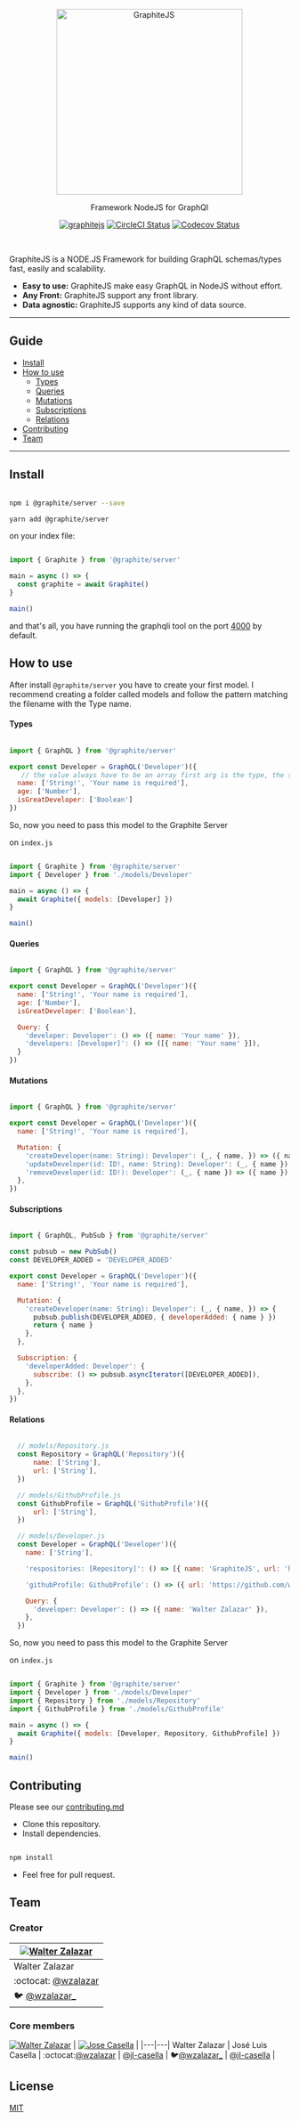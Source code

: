 <p align="center">
  <img alt="GraphiteJS" src="https://github.com/graphitejs/graphitejs/blob/master/images/graphite.png" width="334">
</p>

<p align="center">
    Framework NodeJS for GraphQl
</p>

<p align="center">
    <a href="http://graphitejs.com"><img alt="graphitejs" src="https://img.shields.io/badge/GraphiteJS-Beta-yellow.svg"></a>
    <a href="https://circleci.com/gh/graphitejs/graphitejs"><img alt="CircleCI Status" src="https://circleci.com/gh/graphitejs/graphitejs.svg?style=shield&circle-token=:circle-token"></a>
    <a href="https://codecov.io/gh/graphitejs/graphitejs"><img alt="Codecov Status" src="https://codecov.io/gh/graphitejs/graphitejs/branch/master/graph/badge.svg"></a>
</p>

<br />

GraphiteJS is a NODE.JS Framework for building GraphQL schemas/types fast, easily and scalability. 

- **Easy to use:** GraphiteJS make easy GraphQL in NodeJS without effort.
- **Any Front:** GraphiteJS support any front library.
- **Data agnostic:** GraphiteJS supports any kind of data source.

---
## Guide

- [Install](#install)
- [How to use](#how-to-use)
    - [Types](#types)
    - [Queries](#queries)
    - [Mutations](#mutations)
    - [Subscriptions](#subscriptions)
    - [Relations](#relations)
- [Contributing](#contributing)
- [Team](#team)

---

## Install

```bash

npm i @graphite/server --save

yarn add @graphite/server

```

on your index file:

```javascript

import { Graphite } from '@graphite/server'

main = async () => {
  const graphite = await Graphite()
}

main()

```

and that's all, you have running the graphqli tool on the port [4000](http://localhost:4000/graphqle) by default.

## How to use

After install `@graphite/server` you have to create your first model. I recommend creating a folder called models and follow the pattern matching the filename with the Type name.

#### Types

```javascript

import { GraphQL } from '@graphite/server'

export const Developer = GraphQL('Developer')({
   // the value always have to be an array first arg is the type, the second arg is an optional comment
  name: ['String!', 'Your name is required'],
  age: ['Number'],
  isGreatDeveloper: ['Boolean']
})

```

So, now you need to pass this model to the Graphite Server


on `index.js`

```javascript

import { Graphite } from '@graphite/server'
import { Developer } from './models/Developer'

main = async () => {
  await Graphite({ models: [Developer] })
}

main()

```

#### Queries


```javascript

import { GraphQL } from '@graphite/server'

export const Developer = GraphQL('Developer')({
  name: ['String!', 'Your name is required'],
  age: ['Number'],
  isGreatDeveloper: ['Boolean'],

  Query: {
    'developer: Developer': () => ({ name: 'Your name' }),
    'developers: [Developer]': () => ([{ name: 'Your name' }]),
  }
})

```

#### Mutations


```javascript

import { GraphQL } from '@graphite/server'

export const Developer = GraphQL('Developer')({
  name: ['String!', 'Your name is required'],

  Mutation: {
    'createDeveloper(name: String): Developer': (_, { name, }) => ({ name }),
    'updateDeveloper(id: ID!, name: String): Developer': (_, { name }) => ({ name }),
    'removeDeveloper(id: ID!): Developer': (_, { name }) => ({ name }),
  },
})

```


#### Subscriptions


```javascript

import { GraphQL, PubSub } from '@graphite/server'

const pubsub = new PubSub()
const DEVELOPER_ADDED = 'DEVELOPER_ADDED'

export const Developer = GraphQL('Developer')({
  name: ['String!', 'Your name is required'],

  Mutation: {
    'createDeveloper(name: String): Developer': (_, { name, }) => { 
      pubsub.publish(DEVELOPER_ADDED, { developerAdded: { name } })
      return { name }
    },
  },

  Subscription: {
    'developerAdded: Developer': {
      subscribe: () => pubsub.asyncIterator([DEVELOPER_ADDED]),
    },
  },
})

```

#### Relations


```javascript

  // models/Repository.js
  const Repository = GraphQL('Repository')({
      name: ['String'],
      url: ['String'],
  })

  // models/GithubProfile.js
  const GithubProfile = GraphQL('GithubProfile')({
      url: ['String'],
  })

  // models/Developer.js
  const Developer = GraphQL('Developer')({
    name: ['String'],

    'respositories: [Repository]': () => [{ name: 'GraphiteJS', url: 'https://github.com/graphitejs/graphitejs' }],

    'githubProfile: GithubProfile': () => ({ url: 'https://github.com/wzalazar' }),

    Query: {
      'developer: Developer': () => ({ name: 'Walter Zalazar' }),
    },
  })

```

So, now you need to pass this model to the Graphite Server


on `index.js`

```javascript

import { Graphite } from '@graphite/server'
import { Developer } from './models/Developer'
import { Repository } from './models/Repository'
import { GithubProfile } from './models/GithubProfile'

main = async () => {
  await Graphite({ models: [Developer, Repository, GithubProfile] })
}

main()

```

## Contributing

Please see our [contributing.md](./CONTRIBUTING.md)

- Clone this repository.
- Install dependencies.

```bash

npm install

```

- Feel free for pull request.


## Team

### Creator

[![Walter Zalazar](https://avatars.githubusercontent.com/u/5795257?s=64)](https://github.com/wzalazar) |
|---|
Walter Zalazar |
:octocat: [@wzalazar](https://github.com/wzalazar) |
:bird: [@wzalazar_](https://twitter.com/wzalazar_) |

### Core members

[![Walter Zalazar](https://avatars.githubusercontent.com/u/5795257?s=64)](https://github.com/wzalazar) |
[![Jose Casella](https://avatars.githubusercontent.com/u/23145933?s=64)](https://github.com/jl-casella) |
|---|---|
Walter Zalazar | José Luis Casella |
:octocat:[@wzalazar](https://github.com/wzalazar) | [@jl-casella](https://github.com/jl-casella) |
:bird:[@wzalazar_](https://twitter.com/wzalazar_) | [@jl-casella](https://twitter.com/jl-casella) |

## License

[MIT](https://github.com/babel/babel/blob/master/LICENSE)
